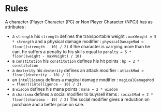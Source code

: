 # Rules

A character (Player Character (PC) or Non Player Character (NPC)) has as attributes :
- a `strength`
  his `strength` defines the transportable weight : `maxWeight = 5 * strength` and a physical damage modifier : `physicalDamageMod = floor((strength - 10) / 2)`
  if the character is carrying more than he can, he suffers a penalty to his skills equal to `penalty = 5 * floor((weight - maxWeight) / 10)`
- a `constitution`
  his `constitution` defines his hit points : `hp = 2 * constitution`
- a `dexterity`
  his `dexterity` defines an attack modifier : `attackMod = floor((dexterity - 10) / 2)`
- an `intelligence` defines a magical damage modifier : `magicalDamageMod = floor((intelligence - 10) / 2)`
- a `wisdom` defines his mana points : `mana = 2 * wisdom`
- a `charisma` defines a social modifier to buy/sell items : `socialMod = 2 * floor((charisma - 10) / 2)`
  The social modifier gives a reduction on purchase and a better price on sale.
